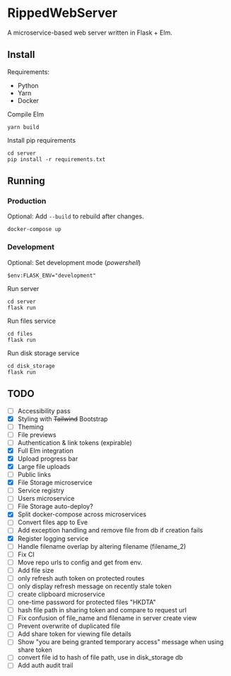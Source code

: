 # RippedWebServer

A microservice-based web server written in Flask + Elm.

## Install

Requirements:

- Python
- Yarn
- Docker

Compile Elm

```
yarn build
```

Install pip requirements

```
cd server
pip install -r requirements.txt
```

## Running

### Production

Optional: Add `--build` to rebuild after changes.

```
docker-compose up
```

### Development

Optional: Set development mode (_powershell_)

```
$env:FLASK_ENV="development"
```

Run server

```
cd server
flask run
```

Run files service

```
cd files
flask run
```

Run disk storage service

```
cd disk_storage
flask run
```

## TODO

- [ ] Accessibility pass
- [x] Styling with <s>Tailwind</s> Bootstrap
- [ ] Theming
- [ ] File previews
- [ ] Authentication & link tokens (expirable)
- [x] Full Elm integration
- [x] Upload progress bar
- [x] Large file uploads
- [ ] Public links
- [x] File Storage microservice
- [ ] Service registry
- [ ] Users microservice
- [ ] File Storage auto-deploy?
- [x] Split docker-compose across microservices
- [ ] Convert files app to Eve
- [ ] Add exception handling and remove file from db if creation fails
- [x] Register logging service
- [ ] Handle filename overlap by altering filename (filename_2)
- [ ] Fix CI
- [ ] Move repo urls to config and get from env.
- [ ] Add file size
- [ ] only refresh auth token on protected routes
- [ ] only display refresh message on recently stale token
- [ ] create clipboard microservice
- [ ] one-time password for protected files "HKDTA"
- [ ] hash file path in sharing token and compare to request url
- [ ] Fix confusion of file_name and filename in server create view
- [ ] Prevent overwrite of duplicated file
- [ ] Add share token for viewing file details
- [ ] Show "you are being granted temporary access" message when using share token
- [ ] convert file id to hash of file path, use in disk_storage db
- [ ] Add auth audit trail
